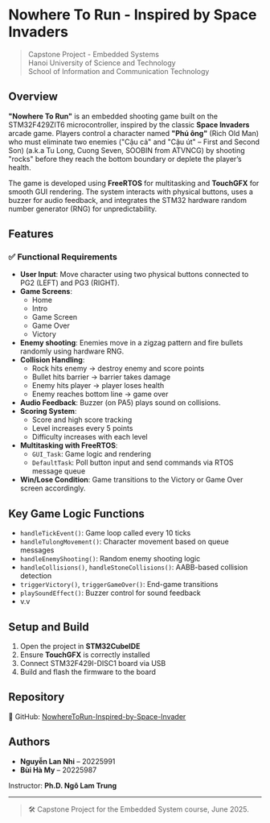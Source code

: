 # Nowhere To Run - Inspired by Space Invaders

> Capstone Project - Embedded Systems  
> Hanoi University of Science and Technology  
> School of Information and Communication Technology  

## Overview

**"Nowhere To Run"** is an embedded shooting game built on the STM32F429ZIT6 microcontroller, inspired by the classic **Space Invaders** arcade game. Players control a character named **"Phú ông"** (Rich Old Man) who must eliminate two enemies ("Cậu cả" and "Cậu út" – First and Second Son) (a.k.a Tu Long, Cuong Seven, SOOBIN from ATVNCG) by shooting "rocks" before they reach the bottom boundary or deplete the player’s health.

The game is developed using **FreeRTOS** for multitasking and **TouchGFX** for smooth GUI rendering. The system interacts with physical buttons, uses a buzzer for audio feedback, and integrates the STM32 hardware random number generator (RNG) for unpredictability.

## Features

### ✅ Functional Requirements

- **User Input**: Move character using two physical buttons connected to PG2 (LEFT) and PG3 (RIGHT).
- **Game Screens**:  
  - Home  
  - Intro  
  - Game Screen  
  - Game Over  
  - Victory
- **Enemy shooting**: Enemies move in a zigzag pattern and fire bullets randomly using hardware RNG.
- **Collision Handling**:  
  - Rock hits enemy → destroy enemy and score points  
  - Bullet hits barrier → barrier takes damage  
  - Enemy hits player → player loses health  
  - Enemy reaches bottom line → game over
- **Audio Feedback**: Buzzer (on PA5) plays sound on collisions.
- **Scoring System**:  
  - Score and high score tracking  
  - Level increases every 5 points  
  - Difficulty increases with each level
- **Multitasking with FreeRTOS**:  
  - `GUI_Task`: Game logic and rendering  
  - `DefaultTask`: Poll button input and send commands via RTOS message queue
- **Win/Lose Condition**: Game transitions to the Victory or Game Over screen accordingly.

## Key Game Logic Functions

- `handleTickEvent()`: Game loop called every 10 ticks
- `handleTulongMovement()`: Character movement based on queue messages
- `handleEnemyShooting()`: Random enemy shooting logic
- `handleCollisions()`, `handleStoneCollisions()`: AABB-based collision detection
- `triggerVictory()`, `triggerGameOver()`: End-game transitions
- `playSoundEffect()`: Buzzer control for sound feedback
- v.v

## Setup and Build

1. Open the project in **STM32CubeIDE**
2. Ensure **TouchGFX** is correctly installed
3. Connect STM32F429I-DISC1 board via USB
4. Build and flash the firmware to the board

## Repository

🔗 GitHub: [NowhereToRun-Inspired-by-Space-Invader](https://github.com/luquorus/NowhereToRun-Inspired-by-Space-Invader)

## Authors

- **Nguyễn Lan Nhi** – 20225991  
- **Bùi Hà My** – 20225987  

Instructor: **Ph.D. Ngô Lam Trung**

---

> 🛠️ Capstone Project for the Embedded System course, June 2025.

